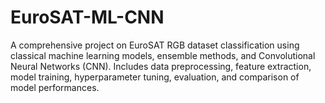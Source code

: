 # EuroSAT-ML-CNN
A comprehensive project on EuroSAT RGB dataset classification using classical machine learning models, ensemble methods, and Convolutional Neural Networks (CNN). Includes data preprocessing, feature extraction, model training, hyperparameter tuning, evaluation, and comparison of model performances.
